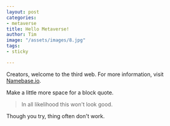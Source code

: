 ```yaml
---
layout: post
categories:
- metaverse
title: Hello Metaverse!
author: Tim
image: "/assets/images/8.jpg"
tags:
- sticky

---
```

Creators, welcome to the third web. For more information, visit [Namebase.io](https://www.namebase.io/ "Namebase.io").

Make a little more space for a block quote.

> In all likelihood this won't look good.

Though you try, thing often don't work.